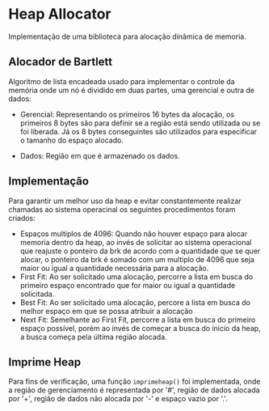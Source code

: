 # Heap Allocator
  Implementação de uma biblioteca para alocação dinâmica de memoria.
  
## Alocador de Bartlett
  Algoritmo de lista encadeada usado para implementar o controle da memória onde um nó é dividido em duas partes, uma gerencial e outra de dados:
  
  - Gerencial: Representando os primeiros 16 bytes da alocação, os primeiros 8 bytes são para definir se a região está sendo utilizada ou se foi liberada. Já os 8 bytes conseguintes são utilizados para especificar o tamanho do espaço alocado.
  
  - Dados: Região em que é armazenado os dados.
  
## Implementação
  Para garantir um melhor uso da heap e evitar constantemente realizar chamadas ao sistema operacinal os seguintes procedimentos foram criados:
  
  - Espaços multiplos de 4096: Quando não houver espaço para alocar memoria dentro da heap, ao invés de solicitar ao sistema operacional que reajuste o ponteiro da brk de acordo com a quantidade que se quer alocar, o ponteiro da brk é somado com um multiplo de 4096 que seja maior ou igual a quantidade necessária para a alocação.
  - First Fit: Ao ser solicitado uma alocação, percorre a lista em busca do primeiro espaço encontrado que for maior ou igual a quantidade solicitada.
  - Best Fit: Ao ser solicitado uma alocação, percore a lista em busca do melhor espaço em que se possa atribuir a alocação
  - Next Fit: Semelhante ao First Fit, percorre a lista em busca do primeiro espaço possível, porém ao invés de começar a busca do inicio da heap, a busca começa pela última região alocada.
  
## Imprime Heap
  Para fins de verificação, uma função `imprimeheap()` foi implementada, onde a região de gerenciamento é representada por '#', região de dados alocada por '+', região de dados não alocada por '-' e espaço vazio por '.'.
